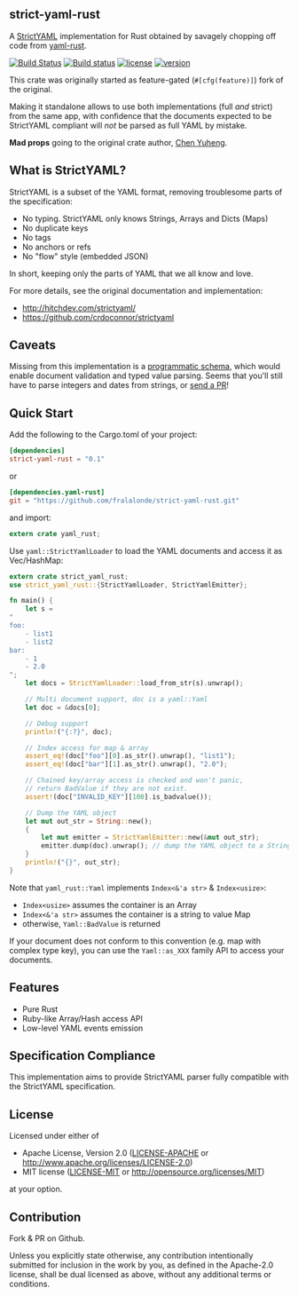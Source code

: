 strict-yaml-rust
-----
A [StrictYAML](http://hitchdev.com/strictyaml/) implementation for Rust 
obtained by savagely chopping off code from [yaml-rust](https://crates.io/crates/yaml-rust).

[![Build Status](https://travis-ci.org/fralalonde/strict-yaml-rust.svg?branch=master)](https://travis-ci.org/fralalonde/strict-yaml-rust)
[![Build status](https://ci.appveyor.com/api/projects/status/scf47535ckp4ylg4?svg=true)](https://ci.appveyor.com/project/fralalonde/strict-yaml-rust)
[![license](https://img.shields.io/crates/l/strict-yaml-rust.svg)](https://crates.io/crates/strict-yaml-rust/)
[![version](https://img.shields.io/crates/v/strict-yaml-rust.svg)](https://crates.io/crates/strict-yaml-rust/)

This crate was originally started as feature-gated (`#[cfg(feature)]`) fork of the original.

Making it standalone allows to use both implementations (full _and_ strict) from the same app, with confidence that the documents 
expected to be StrictYAML compliant will _not_ be parsed as full YAML by mistake.

**Mad props** going to the original crate author, [Chen Yuheng](https://github.com/chyh1990).

## What is StrictYAML?

StrictYAML is a subset of the YAML format, removing troublesome parts of the specification:

 - No typing. StrictYAML only knows Strings, Arrays and Dicts (Maps)  
 - No duplicate keys
 - No tags
 - No anchors or refs
 - No "flow" style (embedded JSON)
 
In short, keeping only the parts of YAML that we all know and love.

For more details, see the original documentation and implementation:

 - http://hitchdev.com/strictyaml/
 - https://github.com/crdoconnor/strictyaml
 
## Caveats

Missing from this implementation is a 
[programmatic schema](https://hitchdev.com/strictyaml/using/alpha/howto/either-or-validation/), 
which would enable document validation and typed value parsing. 
Seems that you'll still have to parse integers and dates from strings, 
or [send a PR](https://github.com/fralalonde/strict-yaml-rust/pulls)!

## Quick Start

Add the following to the Cargo.toml of your project:

```toml
[dependencies]
strict-yaml-rust = "0.1"
```

or

```toml
[dependencies.yaml-rust]
git = "https://github.com/fralalonde/strict-yaml-rust.git"
```

and import:

```rust
extern crate yaml_rust;
```

Use `yaml::StrictYamlLoader` to load the YAML documents and access it
as Vec/HashMap:

```rust
extern crate strict_yaml_rust;
use strict_yaml_rust::{StrictYamlLoader, StrictYamlEmitter};

fn main() {
    let s =
"
foo:
    - list1
    - list2
bar:
    - 1
    - 2.0
";
    let docs = StrictYamlLoader::load_from_str(s).unwrap();

    // Multi document support, doc is a yaml::Yaml
    let doc = &docs[0];

    // Debug support
    println!("{:?}", doc);

    // Index access for map & array
    assert_eq!(doc["foo"][0].as_str().unwrap(), "list1");
    assert_eq!(doc["bar"][1].as_str().unwrap(), "2.0");

    // Chained key/array access is checked and won't panic,
    // return BadValue if they are not exist.
    assert!(doc["INVALID_KEY"][100].is_badvalue());

    // Dump the YAML object
    let mut out_str = String::new();
    {
        let mut emitter = StrictYamlEmitter::new(&mut out_str);
        emitter.dump(doc).unwrap(); // dump the YAML object to a String
    }
    println!("{}", out_str);
}
```

Note that `yaml_rust::Yaml` implements `Index<&'a str>` & `Index<usize>`:

* `Index<usize>` assumes the container is an Array
* `Index<&'a str>` assumes the container is a string to value Map
* otherwise, `Yaml::BadValue` is returned

If your document does not conform to this convention (e.g. map with
complex type key), you can use the `Yaml::as_XXX` family API to access your
documents.

## Features

* Pure Rust
* Ruby-like Array/Hash access API
* Low-level YAML events emission

## Specification Compliance

This implementation aims to provide StrictYAML parser fully compatible with
the StrictYAML specification. 

## License

Licensed under either of

 * Apache License, Version 2.0 ([LICENSE-APACHE](LICENSE-APACHE) or http://www.apache.org/licenses/LICENSE-2.0)
 * MIT license ([LICENSE-MIT](LICENSE-MIT) or http://opensource.org/licenses/MIT)

at your option.

## Contribution

Fork & PR on Github.

Unless you explicitly state otherwise, any contribution intentionally submitted
for inclusion in the work by you, as defined in the Apache-2.0 license, shall be dual licensed as above, without any
additional terms or conditions.
